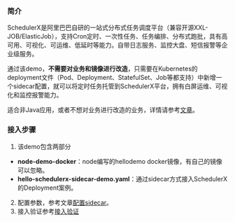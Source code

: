 ### 简介

SchedulerX是阿里巴巴自研的一站式分布式任务调度平台（兼容开源XXL-JOB/ElasticJob），支持Cron定时、一次性任务、任务编排、分布式跑批，具有高可用、可视化、可运维、低延时等能力。自带日志服务、监控大盘、短信报警等企业级服务。

通过该demo，**不需要对业务和镜像进行改造**，只需要在Kubernetes的deployment文件（Pod、Deployment、StatefulSet、Job等都支持）中新增一个sidecar配置，就可以将定时任务托管到SchedulerX平台，拥有白屏运维、可视化和监控报警能力。

适合非Java应用，或者不想对业务进行改造的业务，详情请参考[文章](https://developer.aliyun.com/article/894962)。

### 接入步骤

1. 该demo包含两部分  
  * **node-demo-docker**：node编写的hellodemo docker镜像，有自己的镜像可以忽略。
  * **hello-schedulerx-sidecar-demo.yaml**：通过sidecar方式接入SchedulerX的Deployment案例。
2. 配置参数，参考文章[配置sidecar](https://developer.aliyun.com/article/894962#slide-3)。
3. 接入验证参考[接入验证](https://developer.aliyun.com/article/894962#slide-4)
